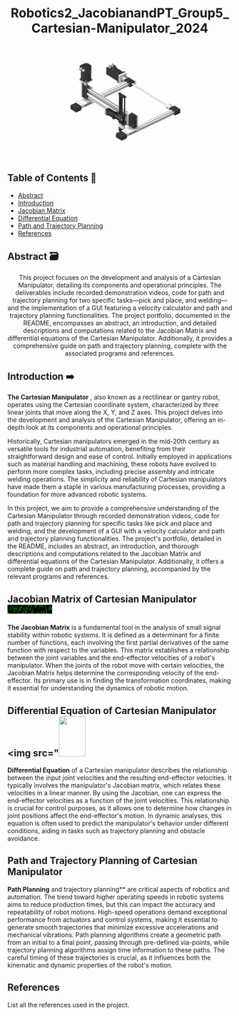 <div align="center">
  <h1>Robotics2_JacobianandPT_Group5_Cartesian-Manipulator_2024</h1>
  <img src="https://github.com/Ar0nJames/Robotics2_JacobianandPT_Group5_Cartesian-Manipulator_2024/blob/main/Img%20folder/DASDADW.gif" style="height: 255px; width: 450px;">
</div>



## Table of Contents 📁
- [Abstract](#abstract)
- [Introduction](#introduction)
- [Jacobian Matrix](#jacobian-matrix)
- [Differential Equation](#differential-equation)
- [Path and Trajectory Planning](#path-and-trajectory-planning)
- [References](#references)

## Abstract 🗃️
<a name="abstract"></a>
<div align="center">
  <p>This project focuses on the development and analysis of a Cartesian Manipulator, detailing its components and operational principles. The deliverables include recorded demonstration videos, code for path and trajectory planning for two specific tasks—pick and place, and welding—and the implementation of a GUI featuring a velocity calculator and path and trajectory planning functionalities. The project portfolio, documented in the README, encompasses an abstract, an introduction, and detailed descriptions and computations related to the Jacobian Matrix and differential equations of the Cartesian Manipulator. Additionally, it provides a comprehensive guide on path and trajectory planning, complete with the associated programs and references.</p>
</div>

## Introduction ➡️

<a name="introduction"></a>
**The Cartesian Manipulator** , also known as a rectilinear or gantry robot, operates using the Cartesian coordinate system, characterized by three linear joints that move along the X, Y, and Z axes. This project delves into the development and analysis of the Cartesian Manipulator, offering an in-depth look at its components and operational principles.

Historically, Cartesian manipulators emerged in the mid-20th century as versatile tools for industrial automation, benefiting from their straightforward design and ease of control. Initially employed in applications such as material handling and machining, these robots have evolved to perform more complex tasks, including precise assembly and intricate welding operations. The simplicity and reliability of Cartesian manipulators have made them a staple in various manufacturing processes, providing a foundation for more advanced robotic systems.

In this project, we aim to provide a comprehensive understanding of the Cartesian Manipulator through recorded demonstration videos, code for path and trajectory planning for specific tasks like pick and place and welding, and the development of a GUI with a velocity calculator and path and trajectory planning functionalities. The project's portfolio, detailed in the README, includes an abstract, an introduction, and thorough descriptions and computations related to the Jacobian Matrix and differential equations of the Cartesian Manipulator. Additionally, it offers a complete guide on path and trajectory planning, accompanied by the relevant programs and references.

</div>

## Jacobian Matrix of Cartesian Manipulator <img src="https://github.com/Ar0nJames/Robotics2_JacobianandPT_Group5_Cartesian-Manipulator_2024/blob/main/Img%20folder/200w.gif" style="height: 20px; width: 100px;">
</p>

<a name="jacobian-matrix"></a>
**The Jacobian Matrix** is a fundamental tool in the analysis of small signal stability within robotic systems. It is defined as a determinant for a finite number of functions, each involving the first partial derivatives of the same function with respect to the variables. This matrix establishes a relationship between the joint variables and the end-effector velocities of a robot's manipulator. When the joints of the robot move with certain velocities, the Jacobian Matrix helps determine the corresponding velocity of the end-effector. Its primary use is in finding the transformation coordinates, making it essential for understanding the dynamics of robotic motion.





## Differential Equation of Cartesian Manipulator <img src="<img src="https://github.com/Ar0nJames/Robotics2_JacobianandPT_Group5_Cartesian-Manipulator_2024/blob/main/Img%20folder/200w%20(1).gif" style="height: 90px; width: 60px;">
</p>

<a name="differential-equation"></a>
**Differential Equation** of a Cartesian manipulator describes the relationship between the input joint velocities and the resulting end-effector velocities. It typically involves the manipulator's Jacobian matrix, which relates these velocities in a linear manner. By using the Jacobian, one can express the end-effector velocities as a function of the joint velocities. This relationship is crucial for control purposes, as it allows one to determine how changes in joint positions affect the end-effector's motion. In dynamic analyses, this equation is often used to predict the manipulator's behavior under different conditions, aiding in tasks such as trajectory planning and obstacle avoidance.
## Path and Trajectory Planning of Cartesian Manipulator













<a name="path-and-trajectory-planning"></a>
**Path Planning** and trajectory planning** are critical aspects of robotics and automation. The trend toward higher operating speeds in robotic systems aims to reduce production times, but this can impact the accuracy and repeatability of robot motions. High-speed operations demand exceptional performance from actuators and control systems, making it essential to generate smooth trajectories that minimize excessive accelerations and mechanical vibrations. Path planning algorithms create a geometric path from an initial to a final point, passing through pre-defined via-points, while trajectory planning algorithms assign time information to these paths. The careful timing of these trajectories is crucial, as it influences both the kinematic and dynamic properties of the robot's motion.

## References
<a name="references"></a>
List all the references used in the project.
